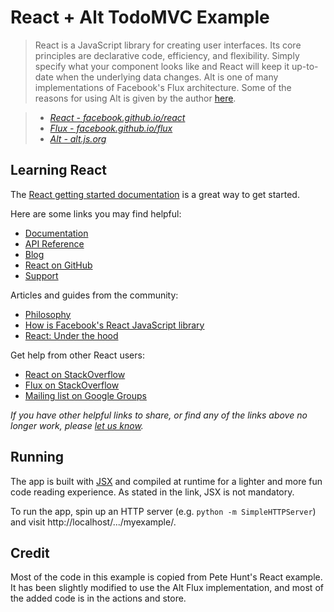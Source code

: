 # React + Alt TodoMVC Example

> React is a JavaScript library for creating user interfaces. Its core principles are declarative code, efficiency, and flexibility. Simply specify what your component looks like and React will keep it up-to-date when the underlying data changes. Alt is one of many implementations of Facebook's Flux architecture. Some of the reasons for using Alt is given by the author [here](https://github.com/goatslacker/alt#why-you-should-be-using-alt).

> - _[React - facebook.github.io/react](http://facebook.github.io/react)_
> - _[Flux - facebook.github.io/flux](http://facebook.github.io/flux)_
> - _[Alt - alt.js.org](http://alt.js.org)_

## Learning React

The [React getting started documentation](http://facebook.github.io/react/docs/getting-started.html) is a great way to get started.

Here are some links you may find helpful:

- [Documentation](http://facebook.github.io/react/docs/getting-started.html)
- [API Reference](http://facebook.github.io/react/docs/reference.html)
- [Blog](http://facebook.github.io/react/blog/)
- [React on GitHub](https://github.com/facebook/react)
- [Support](http://facebook.github.io/react/support.html)

Articles and guides from the community:

- [Philosophy](https://petehuntsposts.quora.com/React-Under-the-Hood)
- [How is Facebook's React JavaScript library](http://www.quora.com/React-JS-Library/How-is-Facebooks-React-JavaScript-library)
- [React: Under the hood](https://petehuntsposts.quora.com/React-Under-the-Hood)

Get help from other React users:

- [React on StackOverflow](http://stackoverflow.com/questions/tagged/reactjs)
- [Flux on StackOverflow](http://stackoverflow.com/questions/tagged/reactjs-flux)
- [Mailing list on Google Groups](https://groups.google.com/forum/#!forum/reactjs)

_If you have other helpful links to share, or find any of the links above no longer work, please [let us know](https://github.com/tastejs/todomvc/issues)._

## Running

The app is built with [JSX](http://facebook.github.io/react/docs/jsx-in-depth.html) and compiled at runtime for a lighter and more fun code reading experience. As stated in the link, JSX is not mandatory.

To run the app, spin up an HTTP server (e.g. `python -m SimpleHTTPServer`) and visit http://localhost/.../myexample/.

## Credit

Most of the code in this example is copied from Pete Hunt's React example. It has been slightly modified to use the Alt Flux implementation, and most of the added code is in the actions and store.
